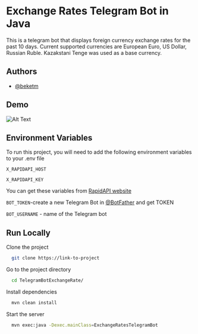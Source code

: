 
# Exchange Rates Telegram Bot in Java

This is a telegram bot that displays foreign currency exchange rates for the past 10 days. Current supported currencies are European Euro, US Dollar, Russian Ruble. Kazakstani Tenge was used as a base currency. 

## Authors

- [@beketm](https://github.com/beketm)


## Demo

![Alt Text](mp4.gif)
## Environment Variables

To run this project, you will need to add the following environment variables to your .env file

`X_RAPIDAPI_HOST`

`X_RAPIDAPI_KEY`

You can get these variables from [RapidAPI website](https://rapidapi.com/fixer/api/fixer-currency/)

`BOT_TOKEN`-create a new Telegram Bot in [@BotFather](https://telegram.me/BotFather) and get TOKEN

`BOT_USERNAME` - name of the Telegram bot


## Run Locally

Clone the project

```bash
  git clone https://link-to-project
```

Go to the project directory

```bash
  cd TelegramBotExchangeRate/
```

Install dependencies

```bash
  mvn clean install
```

Start the server

```bash
  mvn exec:java -Dexec.mainClass=ExchangeRatesTelegramBot
```

